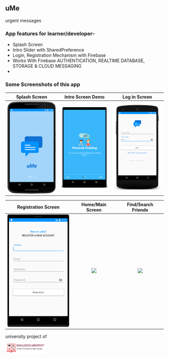 ## uMe
urgent messages

### App features for learner/developer-
* Splash Screen
* Intro Slider with SharedPreference
* Login, Registration Mechanism with Firebase
* Works With Firebase AUTHENTICATION, REALTIME DATABASE, STORAGE & CLOUD MESSAGING
*


### Some Screenshots of this app

Splash Screen                         |  Intro Screen Demo                     |Log in Screen
:------------------------------------:|:--------------------------------------:|:------------------------------------: 
<img src="images/01.png" width="200">  |  <img src="images/2.png" width="200">  |<img src="images/3.png" width="200">

Registration Screen                  | Home/Main Screen                     | Find/Search Friends
:-----------------------------------:|:------------------------------------:|:------------------------------------:
<img src="images/04.png" width="200"> | <img src="images/5.png" width="200"> |<img src="images/6.png" width="200"> 








university project of

<img src="images/bu.png" width="130"> 
